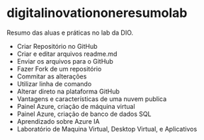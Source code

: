 # digitalinovationoneresumolab
Resumo das aluas e práticas no lab da DIO.
- Criar Repositório no GitHub
- Criar e editar arquivos readme.md
- Enviar os arquivos para o GitHub
- Fazer Fork de um repositório
- Commitar as alterações
- Utilizar linha de comando
- Alterar direto na plataforma GitHub
- Vantagens e características de uma nuvem publica
- Painel Azure, criação de máquina virtual
- Painel Azure, criação de banco de dados SQL
- Aprendizado sobre Azure IA
- Laboratório de Maquina Virtual, Desktop Virtual, e Aplicativos
